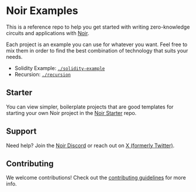 # Noir Examples

This is a reference repo to help you get started with writing zero-knowledge circuits and applications with [Noir](https://noir-lang.org/).

Each project is an example you can use for whatever you want. Feel free to mix them in order to find the best combination of technology that suits your needs.

- Solidity Example: [`./solidity-example`](./solidity-example)
- Recursion: [`./recursion`](./recursion/)

## Starter

You can view simpler, boilerplate projects that are good templates for starting your own Noir project in the [Noir Starter](https://github.com/noir-lang/noir-starter) repo.

## Support

Need help? Join the [Noir Discord](https://discord.gg/JtqzkdeQ6G) or reach out on [X (formerly Twitter)](https://x.com/NoirLang).

## Contributing

We welcome contributions! Check out the [contributing guidelines](./CONTRIBUTING.md) for more info.
